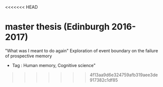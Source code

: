 <<<<<<< HEAD
# master thesis (Edinburgh 2016-2017)
"What was I meant to do again"
Exploration of event boundary on the failure of prospective memory
- Tag : Human memory, Cognitive science"
>>>>>>> 4f13aa9d6e324759afb319aee3de917382c1df85
